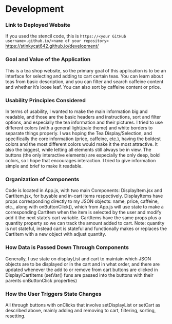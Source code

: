 # Development

### Link to Deployed Website
If you used the stencil code, this is `https://<your GitHub username>.github.io/<name of your repository>`
https://stinkycat642.github.io/development/
### Goal and Value of the Application
This is a tea shop website, so the primary goal of this application is to be an interface for selecting and adding to cart certain teas. You can learn about teas from basic description, and you can filter and search caffeine content and whether it’s loose leaf. You can also sort by caffeine content or price. 
### Usability Principles Considered
In terms of usability, I wanted to make the main information big and readable, and those are the basic headers and instructions, sort and filter options, and especially the tea information and their pictures. I tried to use different colors (with a general light/pale theme) and white borders to separate things properly. I was hoping the Tea Display/Selection, and specifically the core information (price, caffeine, etc.), having the boldest colors and the most different colors would make it the most attractive. It also the biggest, while letting all elements still always be in view. The buttons (the only interactive elements) are especially the only deep, bold colors, so I hope that encourages interaction. I tried to give information simple and brief to make it readable.
### Organization of Components
Code is located in App.js, with two main Components: DisplayItem.jsx and CartItem.jsx, for buyable and in-cart items respectively. DisplayItems have props corresponding directly to my JSON objects: name, price, caffeine, etc., along with onButtonClick(), which from App.js will use state to make a corresponding CartItem when the item is selected by the user and modify add it the next state’s cart variable. CartItems have the same props plus a quantity property so we can track the amount added to cart. Note: quantity is not stateful, instead cart is stateful and functionally makes or replaces the CartItem with a new object with adjust quantity. 
### How Data is Passed Down Through Components
Generally, I use state on displayList and cart to maintain which JSON objects are to be displayed or in the cart and in what order, and there are updated whenever the add to or remove from cart buttons are clicked in Display/CartItems (setVar() funs are passed into the buttons with their parents onButtonClick properties)
### How the User Triggers State Changes
All through buttons with onClicks that involve setDisplayList or setCart as described above, mainly adding and removing to cart, filtering, sorting, resetting.
